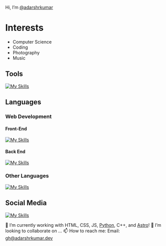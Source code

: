 Hi, I’m [@adarshrkumar](https://github.com/adarshrkumar)

# Interests
- Computer Science
- Coding
- Photography
- Music

## Tools
[![My Skills](https://skillicons.dev/icons?i=figma,firebase,gcp,git,github,githubactions,replit,vercel,visualstudio,vscode,windows)](#)

## Languages
### Web Development

#### Front-End
[![My Skills](https://skillicons.dev/icons?i=html,css,sass,js,svg,bootstrap)](#)

#### Back End
[![My Skills](https://skillicons.dev/icons?i=nodejs,npm,express,vite,react,nextjs,astro,discordjs,ts)](#)

### Other Languages
[![My Skills](https://skillicons.dev/icons?i=bash,powershell,py,flask,cpp,md,regex)](#)

## Social Media
[![My Skills](https://skillicons.dev/icons?i=devto,discord,gmail,instagram,linkedin,stackoverflow,twitter)](#)


🌱 I’m currently working with HTML, CSS, JS, [Python](https://python.org), C++, and [Astro](https://astro.build)!
💞️ I’m looking to collaborate on ...
📫 How to reach me: Email: [gh@adarshrkumar.dev](mailto:gh@adarshrkumar.dev)

<!-- <a href="https://adarshrkumar.dev/portfolio" style="margin-inline: auto;" width="500">
  <img alt="Adarsh Kumar's Website" src="https://image.thum.io/get/maxAge/12/width/500/https://adarshrkumar.dev/portfolio">
</div> -->
  
<!---
  adarshrkumar/adarshrkumar is a ✨ special ✨ repository because its `README.md` (this file) appears on your GitHub profile.
  You can click the Preview link to take a look at your changes.
--->
